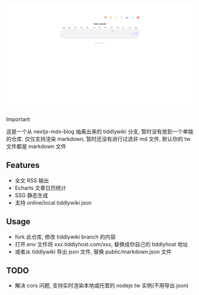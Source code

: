 ![nextjs-tiddlywiki](https://github.com/oeyoews/nextjs-mdx-blog/blob/main/public/next-mdx.png?raw=true)

> [!IMPORTANT]
> 这是一个从 nextjs-mdx-blog 抽离出来的 tiddlywiki 分支, 暂时没有放到一个单独的仓库.
> 仅仅支持渲染 markdown, 暂时还没有进行过滤非 md 文件, 默认你的 tw 文件都是 markdown 文件

## Features

- 全文 RSS 输出
- Echarts 文章日历统计
- SSG 静态生成
- 支持 online/local tiddlywiki json

## Usage

- fork 此仓库, 修改 tiddlywiki branch 的内容
- 打开.env 文件将 xxx.tiddlyhost.com/xxx, 替换成你自己的 tiddlyhost 地址
- 或者从 tiddlywiki 导出 json 文件, 替换 public/markdown.json 文件

## TODO

- 解决 cors 问题, 支持实时渲染本地或托管的 nodejs tw 实例(不用导出 json)
